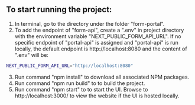 ## To start running the project:

1. In terminal, go to the directory under the folder "form-portal".
2. To add the endpoint of "form-api", create a ".env" in project directory with the environment variable "NEXT_PUBLIC_FORM_API_URL". If no specific endpoint of "portal-api" is assigned and "portal-api" is run locally, the default endpoint is http://localhost:8080 and the content of ".env" will be:

```bash
NEXT_PUBLIC_FORM_API_URL="http://localhost:8080"
```

3. Run command "npm install" to download all associated NPM packages.
4. Run command "npm run build" to to build the project.
5. Run command "npm start" to to start the UI. Browse to http://localhost:3000/ to view the website if the UI is hosted locally.
